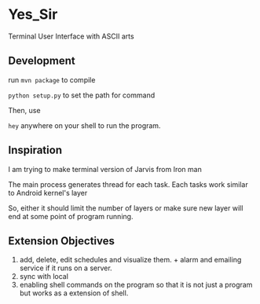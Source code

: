 # Yes_Sir
Terminal User Interface with ASCII arts

## Development

run
`mvn package` to compile

`python setup.py` to set the path for command

Then, use

`hey` anywhere on your shell to run the program.


## Inspiration

I am trying to make terminal version of Jarvis from Iron man

The main process generates thread for each task.
Each tasks work similar to Android kernel's layer

So, either it should limit the number of layers or make sure new layer will end at some point of program running.

## Extension Objectives

1. add, delete, edit schedules and visualize them. + alarm and emailing service if it runs on a server.
2. sync with local
3. enabling shell commands on the program so that it is not just a program but works as a extension of shell.
